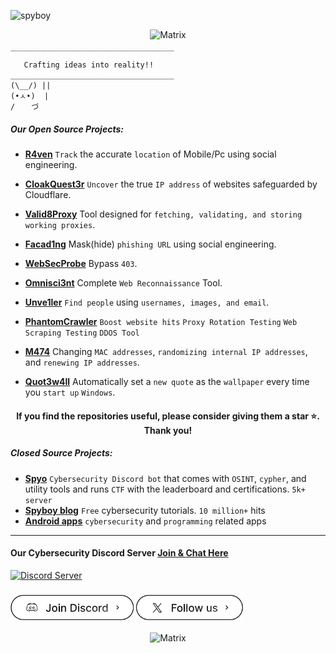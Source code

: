 ![spyboy](https://spyboy.blog/wp-content/uploads/2022/02/cropped-cropped-750fe7492e42a8873ac30cedf4e6e05e.jpg)

<div align="center">
  <img src="https://readme-typing-svg.demolab.com?font=monospace&size=10&duration=15000&pause=0&color=00FF00&width=1000&height=60&lines=I wasn't a hacker for the money, and it wasn't to cause damage. It was all about getting the information, learning more. It was all about the intoxication for the technology." alt="Matrix">
</div>

    ￣￣￣￣￣￣￣￣￣￣￣￣￣￣￣￣￣￣￣￣￣￣
       Crafting ideas into reality!!                      
    ＿＿＿＿＿＿＿＿＿＿＿＿＿＿＿＿＿＿＿＿＿＿ 
    (\__/) || 
    (•ㅅ•)  | 
    / 　 づ
##### Our Open Source Projects:

- [**R4ven**](https://github.com/spyboy-productions/r4ven) `Track` the accurate `location` of Mobile/Pc using social engineering.

- [**CloakQuest3r**](https://github.com/spyboy-productions/CloakQuest3r) `Uncover` the true `IP address` of websites safeguarded by Cloudflare.

- [**Valid8Proxy**](https://github.com/spyboy-productions/Valid8Proxy) Tool designed for `fetching, validating, and storing working proxies`.

- [**Facad1ng**](https://github.com/spyboy-productions/Facad1ng) Mask(hide) `phishing URL` using social engineering.

- [**WebSecProbe**](https://github.com/spyboy-productions/WebSecProbe) Bypass `403`.

- [**Omnisci3nt**](https://github.com/spyboy-productions/omnisci3nt) Complete `Web Reconnaissance` Tool.

- [**Unve1ler**](https://github.com/spyboy-productions/unve1ler) `Find people` using `usernames, images, and email`.

- [**PhantomCrawler**](https://github.com/spyboy-productions/PhantomCrawler) `Boost website hits` `Proxy Rotation Testing` `Web Scraping Testing` `DDOS Tool`
  
- [**M474**](https://github.com/spyboy-productions/M474) Changing `MAC addresses`, `randomizing internal IP addresses`, and `renewing IP addresses`.

- [**Quot3w4ll**](https://github.com/spyboy-productions/Quot3w4ll) Automatically set a `new quote` as the `wallpaper` every time you `start up` `Windows`.

<h4 align="center">If you find the repositories useful, please consider giving them a star ⭐️. Thank you!<h4/>

##### Closed Source Projects:

- [**Spyo**](https://top.gg/bot/877644741339144244) `Cybersecurity Discord bot` that comes with `OSINT`, `cypher`, and utility tools and runs `CTF` with the leaderboard and certifications. `5k+ server`
- [**Spyboy blog**](https://spyboy.blog/) `Free` cybersecurity tutorials. `10 million+` hits
- [**Android apps**](https://play.google.com/store/apps/dev?id=6188034454598466210) `cybersecurity` and `programming` related apps
---

#### Our Cybersecurity Discord Server [Join & Chat Here](https://discord.gg/ZChEmMwE8d)
[![Discord Server](https://discord.com/api/guilds/726495265330298973/embed.png)](https://discord.gg/ZChEmMwE8d)

<h3 align="left">
  <a href="https://discord.gg/ZChEmMwE8d"><img src="https://raw.githubusercontent.com/mjorritsma/public-images/main/Discord-Button.png" height="40" alt="Join Discord"></a> <a href="https://twitter.com/itisspyboy"><img src="https://raw.githubusercontent.com/mjorritsma/public-images/main/X-Button.png" height="40" alt="Follow Twitter"></a>
</h3>

<div align="center">
  <img src="https://readme-typing-svg.demolab.com?font=monospace&size=15&duration=3000&pause=0&color=FF0000&width=1000&height=60&lines=Everything+Can+Be+Hacked!;Everything+Is+Vulnerable!" alt="Matrix">
</div>
